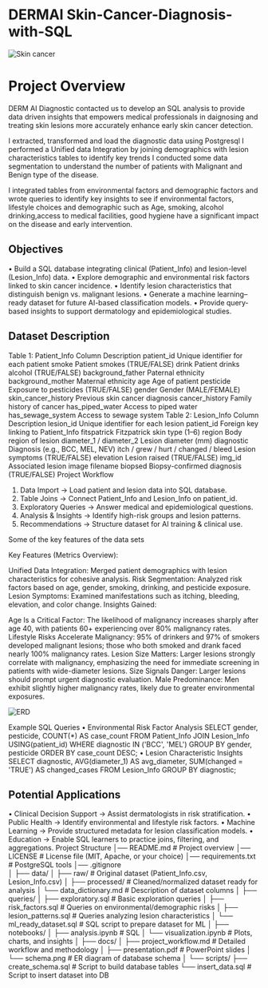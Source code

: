 # DERMAI Skin-Cancer-Diagnosis-with-SQL
![Skin cancer](https://github.com/user-attachments/assets/a11f633c-c1d2-48bb-9bb1-d9faa0defd48)

# Project Overview
DERM AI Diagnostic contacted us to develop an SQL analysis to provide data driven insights that empowers medical professionals in daignosing and treating skin lesions more accurately enhance early skin cancer detection.

I extracted, transformed and load the diagnostic data using Postgresql I performed a Unified data Integration by joining demographics with lesion characteristics tables to identify key trends I conducted some data segmentation to understand the number of patients with Malignant and Benign type of the disease.

I integrated tables from environmental factors and demographic factors and wrote queries to identify key insights to see if environmental factors, lifestyle choices and demographic such as Age, smoking, alcohol drinking,access to medical facilities, good hygiene have a significant impact on the disease and early intervention.

## Objectives
•	Build a SQL database integrating clinical (Patient_Info) and lesion-level (Lesion_Info) data.
•	Explore demographic and environmental risk factors linked to skin cancer incidence.
•	Identify lesion characteristics that distinguish benign vs. malignant lesions.
•	Generate a machine learning–ready dataset for future AI-based classification models.
•	Provide query-based insights to support dermatology and epidemiological studies.

## Dataset Description
Table 1: Patient_Info
Column	Description
patient_id	Unique identifier for each patient
smoke	Patient smokes (TRUE/FALSE)
drink	Patient drinks alcohol (TRUE/FALSE)
background_father	Paternal ethnicity
background_mother	Maternal ethnicity
age	Age of patient
pesticide	Exposure to pesticides (TRUE/FALSE)
gender	Gender (MALE/FEMALE)
skin_cancer_history	Previous skin cancer diagnosis
cancer_history	Family history of cancer
has_piped_water	Access to piped water
has_sewage_system	Access to sewage system
Table 2: Lesion_Info
Column	Description
lesion_id	Unique identifier for each lesion
patient_id	Foreign key linking to Patient_Info
fitspatrick	Fitzpatrick skin type (1–6)
region	Body region of lesion
diameter_1 / diameter_2	Lesion diameter (mm)
diagnostic	Diagnosis (e.g., BCC, MEL, NEV)
itch / grew / hurt / changed / bleed	Lesion symptoms (TRUE/FALSE)
elevation	Lesion raised (TRUE/FALSE)
img_id	Associated lesion image filename
biopsed	Biopsy-confirmed diagnosis (TRUE/FALSE)
Project Workflow
1.	Data Import → Load patient and lesion data into SQL database.
2.	Table Joins → Connect Patient_Info and Lesion_Info on patient_id.
3.	Exploratory Queries → Answer medical and epidemiological questions.
4.	Analysis & Insights → Identify high-risk groups and lesion patterns.
5.	Recommendations → Structure dataset for AI training & clinical use.

Some of the key features of the data sets

Key Features (Metrics Overview):

Unified Data Integration: Merged patient demographics with lesion characteristics for cohesive analysis.
Risk Segmentation: Analyzed risk factors based on age, gender, smoking, drinking, and pesticide exposure.
Lesion Symptoms: Examined manifestations such as itching, bleeding, elevation, and color change.
Insights Gained:

Age Is a Critical Factor: The likelihood of malignancy increases sharply after age 40, with patients 60+ experiencing over 80% malignancy rates.
Lifestyle Risks Accelerate Malignancy: 95% of drinkers and 97% of smokers developed malignant lesions; those who both smoked and drank faced nearly 100% malignancy rates.
Lesion Size Matters: Larger lesions strongly correlate with malignancy, emphasizing the need for immediate screening in patients with wide-diameter lesions.
Size Signals Danger: Larger lesions should prompt urgent diagnostic evaluation.
Male Predominance: Men exhibit slightly higher malignancy rates, likely due to greater environmental exposures.

![ERD](https://github.com/user-attachments/assets/6b77a159-44bb-4b6e-91fc-62537f6ed2e9)

Example SQL Queries
•	Environmental Risk Factor Analysis
SELECT gender, pesticide, COUNT(*) AS case_count
FROM Patient_Info
JOIN Lesion_Info USING(patient_id)
WHERE diagnostic IN ('BCC', 'MEL')
GROUP BY gender, pesticide
ORDER BY case_count DESC;
•	Lesion Characteristic Insights
SELECT diagnostic, AVG(diameter_1) AS avg_diameter, 
       SUM(changed = 'TRUE') AS changed_cases
FROM Lesion_Info
GROUP BY diagnostic;

## Potential Applications
•	Clinical Decision Support → Assist dermatologists in risk stratification.
•	Public Health → Identify environmental and lifestyle risk factors.
•	Machine Learning → Provide structured metadata for lesion classification models.
•	Education → Enable SQL learners to practice joins, filtering, and aggregations.
Project Structure 
│── README.md                # Project overview 
│── LICENSE                  # License file (MIT, Apache, or your choice)
│── requirements.txt         # PostgreSQL tools
│── .gitignore               
│
├── data/
│   ├── raw/                 # Original dataset (Patient_Info.csv, Lesion_Info.csv)
│   ├── processed/           # Cleaned/normalized dataset ready for analysis
│   └── data_dictionary.md   # Description of dataset columns
│
├── queries/
│   ├── exploratory.sql      # Basic exploration queries
│   ├── risk_factors.sql     # Queries on environmental/demographic risks
│   ├── lesion_patterns.sql  # Queries analyzing lesion characteristics
│   └── ml_ready_dataset.sql # SQL script to prepare dataset for ML
│
├── notebooks/
│   ├── analysis.ipynb       # SQL
│   └── visualization.ipynb  # Plots, charts, and insights
│
├── docs/
│   ├── project_workflow.md  # Detailed workflow and methodology
│   ├── presentation.pdf     # PowerPoint slides 
│   └── schema.png           # ER diagram of database schema
│
└── scripts/
    ├── create_schema.sql    # Script to build database tables
    └── insert_data.sql      # Script to insert dataset into DB


